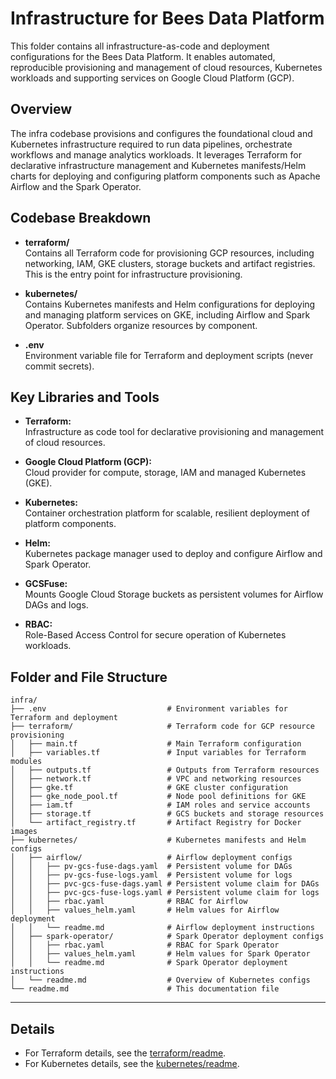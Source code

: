 # Infrastructure for Bees Data Platform

This folder contains all infrastructure-as-code and deployment configurations for the Bees Data Platform. It enables automated, reproducible provisioning and management of cloud resources, Kubernetes workloads and supporting services on Google Cloud Platform (GCP).

## Overview

The infra codebase provisions and configures the foundational cloud and Kubernetes infrastructure required to run data pipelines, orchestrate workflows and manage analytics workloads. It leverages Terraform for declarative infrastructure management and Kubernetes manifests/Helm charts for deploying and configuring platform components such as Apache Airflow and the Spark Operator.

## Codebase Breakdown

- **terraform/**  
  Contains all Terraform code for provisioning GCP resources, including networking, IAM, GKE clusters, storage buckets and artifact registries. This is the entry point for infrastructure provisioning.

- **kubernetes/**  
  Contains Kubernetes manifests and Helm configurations for deploying and managing platform services on GKE, including Airflow and Spark Operator. Subfolders organize resources by component.

- **.env**  
  Environment variable file for Terraform and deployment scripts (never commit secrets).

## Key Libraries and Tools

- **Terraform:**  
  Infrastructure as code tool for declarative provisioning and management of cloud resources.

- **Google Cloud Platform (GCP):**  
  Cloud provider for compute, storage, IAM and managed Kubernetes (GKE).

- **Kubernetes:**  
  Container orchestration platform for scalable, resilient deployment of platform components.

- **Helm:**  
  Kubernetes package manager used to deploy and configure Airflow and Spark Operator.

- **GCSFuse:**  
  Mounts Google Cloud Storage buckets as persistent volumes for Airflow DAGs and logs.

- **RBAC:**  
  Role-Based Access Control for secure operation of Kubernetes workloads.

## Folder and File Structure

```
infra/
├── .env                           # Environment variables for Terraform and deployment
├── terraform/                     # Terraform code for GCP resource provisioning
│   ├── main.tf                    # Main Terraform configuration
│   ├── variables.tf               # Input variables for Terraform modules
│   ├── outputs.tf                 # Outputs from Terraform resources
│   ├── network.tf                 # VPC and networking resources
│   ├── gke.tf                     # GKE cluster configuration
│   ├── gke_node_pool.tf           # Node pool definitions for GKE
│   ├── iam.tf                     # IAM roles and service accounts
│   ├── storage.tf                 # GCS buckets and storage resources
│   └── artifact_registry.tf       # Artifact Registry for Docker images
├── kubernetes/                    # Kubernetes manifests and Helm configs
│   ├── airflow/                   # Airflow deployment configs
│   │   ├── pv-gcs-fuse-dags.yaml  # Persistent volume for DAGs
│   │   ├── pv-gcs-fuse-logs.yaml  # Persistent volume for logs
│   │   ├── pvc-gcs-fuse-dags.yaml # Persistent volume claim for DAGs
│   │   ├── pvc-gcs-fuse-logs.yaml # Persistent volume claim for logs
│   │   ├── rbac.yaml              # RBAC for Airflow
│   │   ├── values_helm.yaml       # Helm values for Airflow deployment
│   │   └── readme.md              # Airflow deployment instructions
│   ├── spark-operator/            # Spark Operator deployment configs
│   │   ├── rbac.yaml              # RBAC for Spark Operator
│   │   ├── values_helm.yaml       # Helm values for Spark Operator
│   │   └── readme.md              # Spark Operator deployment instructions
│   └── readme.md                  # Overview of Kubernetes configs
└── readme.md                      # This documentation file
```

---

## Details

- For Terraform details, see the [terraform/readme](terraform/readme.md).
- For Kubernetes details, see the [kubernetes/readme](kubernetes/readme.md).
